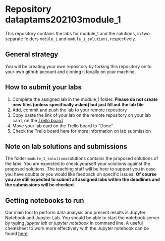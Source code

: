 # Repository dataptams202103module_1

This repository contains the labs for module_1 and the solutions, in two separate folders
`module_1` and `module_1_solutions`, respectively.

## General strategy

You will be creating your own repository by forking this repository on to your own
github account and cloning it locally on your machine.
 
## How to submit your labs
1. Complete the assigned lab in the module_1 folder. **Please do not create new files (unless specifically asked) but just fill out the lab file**
2. Add, commit and push the lab to your remote repository
3. Copy paste the link of your lab on the remote repository on your lab card, on the [Trello board ](https://trello.com/b/stdbBbKA/ironhack-data-analytics-032021)
4. Move your lab card on the Trello board to "Done"
5. Check the Trello board here for more information on lab submission 

## Note on lab solutions and submissions
The folder `module_1_solutions`solutions contains the proposed solutions of the labs. You are expected to check yourself your solutions against the proposed solutions. The teaching staff will be here to support you in case you have doubts or you would like feedback on specific issues. **Of course you are still expected to submit all assigned labs within the deadlines and the submissions will be checked.**
 
## Getting notebooks to run
Our main tool to perform data analysis and present results is Jupyter Notebook and Jupyter Lab.
You should be able to start the notebook server by typing *jupyter lab* or *jupyter notebook*
in command line.
A useful cheatsheet to work more effectively with the Jupyter notebook
can be found [here](https://drive.google.com/open?id=1slPTN3g9bepzE84FA6rAHl0OZB_GRR8G).


